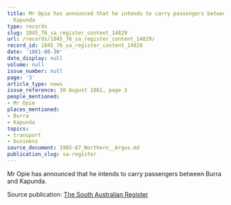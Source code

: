 ```yaml
---
title: Mr Opie has announced that he intends to carry passengers between Burra and
  Kapunda
type: records
slug: 1845_76_sa_register_content_14829
url: /records/1845_76_sa_register_content_14829/
record_id: 1845_76_sa_register_content_14829
date: '1861-08-30'
date_display: null
volume: null
issue_number: null
page: '3'
article_type: news
issue_reference: 30 August 1861, page 3
people_mentioned:
- Mr Opie
places_mentioned:
- Burra
- Kapunda
topics:
- transport
- business
source_document: 1985-87_Northern__Argus.md
publication_slug: sa-register
---
```


Mr Opie has announced that he intends to carry passengers between Burra and Kapunda.

Source publication: [The South Australian Register](/publications/sa-register/)
